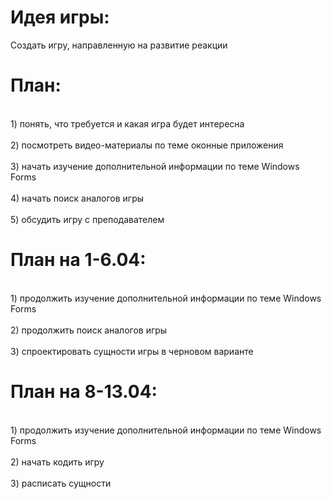 <h1>Идея игры:</h1> Создать игру, направленную на развитие реакции 

<h1>План:</h1>
<br>1) понять, что требуется и какая игра будет интересна</br>
<br>2) посмотреть видео-материалы по теме оконные приложения</br>
<br>3) начать изучение дополнительной информации по теме Windows Forms</br> 
<br>4) начать поиск аналогов игры</br>
<br>5) обсудить игру с преподавателем</br>

<h1>План на 1-6.04:</h1>
<br>1) продолжить изучение дополнительной информации по теме Windows Forms</br> 
<br>2) продолжить поиск аналогов игры</br>
<br>3) спроектировать сущности игры в черновом варианте</br>

<h1>План на 8-13.04:</h1>
<br>1) продолжить изучение дополнительной информации по теме Windows Forms</br> 
<br>2) начать кодить игру</br> 
<br>3) расписать сущности</br> 
